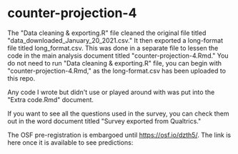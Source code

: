 # counter-projection-4

The "Data cleaning & exporting.R" file cleaned the original file titled "data_downloaded_January_20_2021.csv." It then exported a long-format file titled long_format.csv. This was done in a separate file to lessen the code in the main analysis document titled "counter-projection-4.Rmd." You do not need to run "Data cleaning & exporting.R" file, you can begin with "counter-projection-4.Rmd," as the long-format.csv has been uploaded to this repo.

Any code I wrote but didn't use or played around with was put into the "Extra code.Rmd" document. 

If you want to see all the questions used in the survey, you can check them out in the word document titled "Survey exported from Qualtrics."

The OSF pre-registration is embargoed until https://osf.io/dzth5/. The link is here once it is available to see predictions: 
